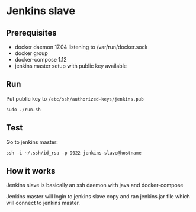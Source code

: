 # Jenkins slave

## Prerequisites

- docker daemon 17.04 listening to /var/run/docker.sock
- docker group 
- docker-compose 1.12
- jenkins master setup with public key available

## Run

Put public key to `/etc/ssh/authorized-keys/jenkins.pub`

```
sudo ./run.sh
```

## Test

Go to jenkins master:

```
ssh -i ~/.ssh/id_rsa -p 9022 jenkins-slave@hostname
```

## How it works

Jenkins slave is basically an ssh daemon with java and docker-compose

Jenkins master will login to jenkins slave copy and ran jenkins.jar file which will connect to jenkins master.



